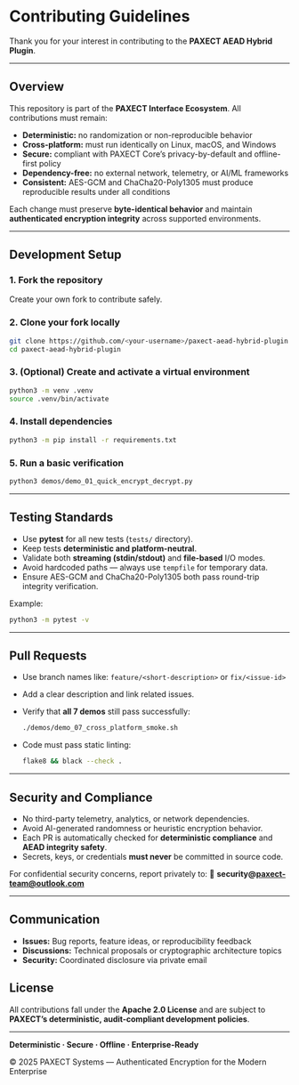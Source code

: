 

#  **Contributing Guidelines**

Thank you for your interest in contributing to the **PAXECT AEAD Hybrid Plugin**.

---

## Overview

This repository is part of the **PAXECT Interface Ecosystem**.
All contributions must remain:

* **Deterministic:** no randomization or non-reproducible behavior
* **Cross-platform:** must run identically on Linux, macOS, and Windows
* **Secure:** compliant with PAXECT Core’s privacy-by-default and offline-first policy
* **Dependency-free:** no external network, telemetry, or AI/ML frameworks
* **Consistent:** AES-GCM and ChaCha20-Poly1305 must produce reproducible results under all conditions

Each change must preserve **byte-identical behavior** and maintain **authenticated encryption integrity** across supported environments.

---

##  Development Setup

### 1. Fork the repository

Create your own fork to contribute safely.

### 2. Clone your fork locally

```bash
git clone https://github.com/<your-username>/paxect-aead-hybrid-plugin.git
cd paxect-aead-hybrid-plugin
```

### 3. (Optional) Create and activate a virtual environment

```bash
python3 -m venv .venv
source .venv/bin/activate
```

### 4. Install dependencies

```bash
python3 -m pip install -r requirements.txt
```

### 5. Run a basic verification

```bash
python3 demos/demo_01_quick_encrypt_decrypt.py
```

---

##  Testing Standards

* Use **pytest** for all new tests (`tests/` directory).
* Keep tests **deterministic and platform-neutral**.
* Validate both **streaming (stdin/stdout)** and **file-based** I/O modes.
* Avoid hardcoded paths — always use `tempfile` for temporary data.
* Ensure AES-GCM and ChaCha20-Poly1305 both pass round-trip integrity verification.

Example:

```bash
python3 -m pytest -v
```

---

##  Pull Requests

* Use branch names like:
  `feature/<short-description>` or `fix/<issue-id>`
* Add a clear description and link related issues.
* Verify that **all 7 demos** still pass successfully:

  ```bash
  ./demos/demo_07_cross_platform_smoke.sh
  ```
* Code must pass static linting:

  ```bash
  flake8 && black --check .
  ```

---

##  Security and Compliance

* No third-party telemetry, analytics, or network dependencies.
* Avoid AI-generated randomness or heuristic encryption behavior.
* Each PR is automatically checked for **deterministic compliance** and **AEAD integrity safety**.
* Secrets, keys, or credentials **must never** be committed in source code.

For confidential security concerns, report privately to:
📧 **security@[paxect-team@outlook.com](mailto:paxect-team@outlook.com)**

---

##  Communication

* **Issues:** Bug reports, feature ideas, or reproducibility feedback
* **Discussions:** Technical proposals or cryptographic architecture topics
* **Security:** Coordinated disclosure via private email


##  License

All contributions fall under the **Apache 2.0 License**
and are subject to **PAXECT’s deterministic, audit-compliant development policies**.

---

 **Deterministic · Secure · Offline · Enterprise-Ready**
 
 © 2025 PAXECT Systems — Authenticated Encryption for the Modern Enterprise
